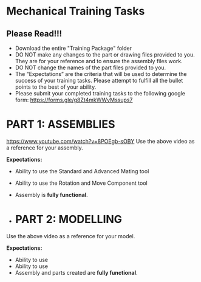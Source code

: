 # Mechanical Training Tasks
## Please Read!!!
- Download the entire "Training Package" folder
- DO NOT make any changes to the part or drawing files provided to you. They are for your reference and to ensure the assembly files work.
- DO NOT change the names of the part files provided to you.
- The “Expectations” are the criteria that will be used to determine the success of your training tasks. Please attempt to fulfill all the bullet points to the best of your ability. 
- Please submit your completed training tasks to the following google form: https://forms.gle/g8Zt4mkWWvMssups7

# PART 1: ASSEMBLIES
https://www.youtube.com/watch?v=8POEgb-sOBY
Use the above video as a reference for your assembly.

**Expectations:**
- Ability to use the Standard and Advanced Mating tool
- Ability to use the Rotation and Move Component tool
- Assembly is **fully functional**.

- # PART 2: MODELLING
Use the above video as a reference for your model.

**Expectations:**
- Ability to use 
- Ability to use 
- Assembly and parts created are **fully functional**.

